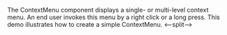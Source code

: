 The ContextMenu component displays a&nbsp;single- or&nbsp;multi-level context menu. An&nbsp;end user invokes this menu by&nbsp;a&nbsp;right click or&nbsp;a&nbsp;long press. This demo illustrates how to&nbsp;create a&nbsp;simple ContextMenu.
<--split-->